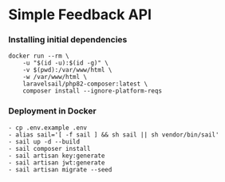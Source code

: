 # Simple Feedback API
### Installing initial dependencies
```
docker run --rm \
    -u "$(id -u):$(id -g)" \
    -v $(pwd):/var/www/html \
    -w /var/www/html \
    laravelsail/php82-composer:latest \
    composer install --ignore-platform-reqs
```

### Deployment in Docker
```
- cp .env.example .env
- alias sail='[ -f sail ] && sh sail || sh vendor/bin/sail'
- sail up -d --build
- sail composer install
- sail artisan key:generate
- sail artisan jwt:generate
- sail artisan migrate --seed
```
